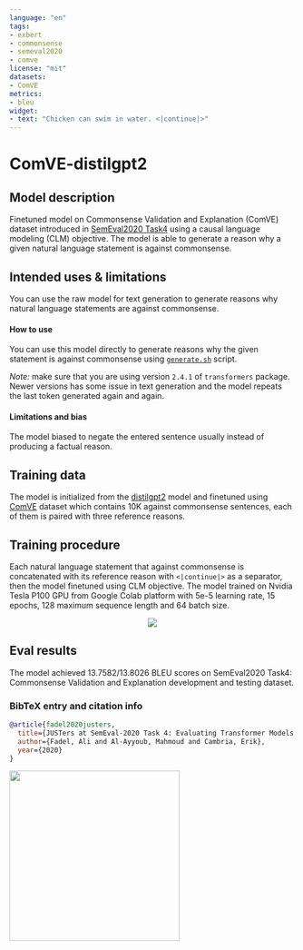 ```yaml
---
language: "en"
tags:
- exbert
- commonsense
- semeval2020
- comve
license: "mit"
datasets:
- ComVE
metrics:
- bleu
widget:
- text: "Chicken can swim in water. <|continue|>"
---
```


# ComVE-distilgpt2

## Model description

Finetuned model on Commonsense Validation and Explanation (ComVE) dataset introduced in [SemEval2020 Task4](https://competitions.codalab.org/competitions/21080) using a causal language modeling (CLM) objective.
The model is able to generate a reason why a given natural language statement is against commonsense.

## Intended uses & limitations

You can use the raw model for text generation to generate reasons why natural language statements are against commonsense.

#### How to use

You can use this model directly to generate reasons why the given statement is against commonsense using [`generate.sh`](https://github.com/AliOsm/SemEval2020-Task4-ComVE/tree/master/TaskC-Generation) script.

*Note:* make sure that you are using version `2.4.1` of `transformers` package. Newer versions has some issue in text generation and the model repeats the last token generated again and again.

#### Limitations and bias

The model biased to negate the entered sentence usually instead of producing a factual reason.

## Training data

The model is initialized from the [distilgpt2](https://github.com/huggingface/transformers/blob/master/model_cards/distilgpt2-README.md) model and finetuned using [ComVE](https://github.com/wangcunxiang/SemEval2020-Task4-Commonsense-Validation-and-Explanation) dataset which contains 10K against commonsense sentences, each of them is paired with three reference reasons.

## Training procedure

Each natural language statement that against commonsense is concatenated with its reference reason with `<|continue|>` as a separator, then the model finetuned using CLM objective.
The model trained on Nvidia Tesla P100 GPU from Google Colab platform with 5e-5 learning rate, 15 epochs, 128 maximum sequence length and 64 batch size.

<center>
  <img src="https://i.imgur.com/xKbrwBC.png">
</center>

## Eval results

The model achieved 13.7582/13.8026 BLEU scores on SemEval2020 Task4: Commonsense Validation and Explanation development and testing dataset.

### BibTeX entry and citation info

```bibtex
@article{fadel2020justers,
  title={JUSTers at SemEval-2020 Task 4: Evaluating Transformer Models Against Commonsense Validation and Explanation},
  author={Fadel, Ali and Al-Ayyoub, Mahmoud and Cambria, Erik},
  year={2020}
}
```

<a href="https://huggingface.co/exbert/?model=aliosm/ComVE-distilgpt2">
	<img width="300px" src="https://cdn-media.huggingface.co/exbert/button.png">
</a>

